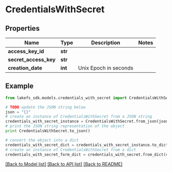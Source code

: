 # CredentialsWithSecret


## Properties

Name | Type | Description | Notes
------------ | ------------- | ------------- | -------------
**access_key_id** | **str** |  | 
**secret_access_key** | **str** |  | 
**creation_date** | **int** | Unix Epoch in seconds | 

## Example

```python
from lakefs_sdk.models.credentials_with_secret import CredentialsWithSecret

# TODO update the JSON string below
json = "{}"
# create an instance of CredentialsWithSecret from a JSON string
credentials_with_secret_instance = CredentialsWithSecret.from_json(json)
# print the JSON string representation of the object
print CredentialsWithSecret.to_json()

# convert the object into a dict
credentials_with_secret_dict = credentials_with_secret_instance.to_dict()
# create an instance of CredentialsWithSecret from a dict
credentials_with_secret_form_dict = credentials_with_secret.from_dict(credentials_with_secret_dict)
```
[[Back to Model list]](../README.md#documentation-for-models) [[Back to API list]](../README.md#documentation-for-api-endpoints) [[Back to README]](../README.md)


